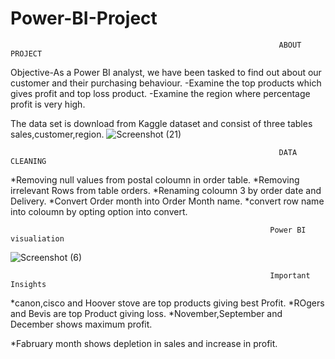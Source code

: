 # Power-BI-Project
                                                                ABOUT PROJECT

Objective-As a Power BI analyst, we have been tasked to find out about our customer and their purchasing behaviour.
-Examine the top products which gives profit and top loss product.
-Examine the region where percentage profit is very high.

The data set is download from Kaggle dataset and consist of three tables sales,customer,region.
![Screenshot (21)](https://github.com/prashant9621/Power-BI-Project/assets/136049491/a822c0d6-5088-4cca-bd72-f2db488d2ba3)


                                                                DATA CLEANING
                                                                
*Removing null values from postal coloumn in order table.
*Removing irrelevant Rows from table orders.
*Renaming coloumn 3 by order date and Delivery.
*Convert Order month into Order Month name.
*convert row name into coloumn by opting option into convert.


                                                              Power BI visualiation
       
   ![Screenshot (6)](https://github.com/prashant9621/Power-BI-Project/assets/136049491/892e7171-be27-49a0-be58-1699cfaaf997)      


                                                              Important Insights
                                                              
                                                              
*canon,cisco and Hoover stove are top products giving best Profit.
*ROgers and Bevis are top Product giving loss.
*November,September and December shows maximum profit.

*Fabruary month shows depletion in sales and increase in profit.

   



   



